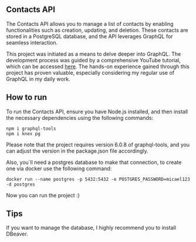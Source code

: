 ## Contacts API

The Contacts API allows you to manage a list of contacts by enabling functionalities such as creation, updating, and deletion. These contacts are stored in a PostgreSQL database, and the API leverages GraphQL for seamless interaction.

This project was initiated as a means to delve deeper into GraphQL. The development process was guided by a comprehensive YouTube tutorial, which can be accessed [here](https://www.youtube.com/watch?v=j0wsF6RD-QE&list=PLK5FPzMuRKlyeZYiJNA54j4lpfxHGlz0j&index=33). The hands-on experience gained through this project has proven valuable, especially considering my regular use of GraphQL in my daily work.



## How to run

To run the Contacts API, ensure you have Node.js installed, and then install the necessary dependencies using the following commands:

```
npm i graphql-tools
npm i knex pg
```

Please note that the project requires version 6.0.8 of graphql-tools, and you can adjust the version in the package.json file accordingly.

Also, you`ll need a postgres database to make that connection, to create one via docker use the following command:
```
docker run --name postgres -p 5432:5432 -e POSTGRES_PASSWORD=micael123 -d postgres
```
Now you can run the project :)

## Tips
If you want to manage the database, I highly recommend you to install DBeaver.
